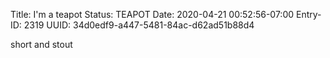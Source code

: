 Title: I'm a teapot
Status: TEAPOT
Date: 2020-04-21 00:52:56-07:00
Entry-ID: 2319
UUID: 34d0edf9-a447-5481-84ac-d62ad51b88d4

short and stout
